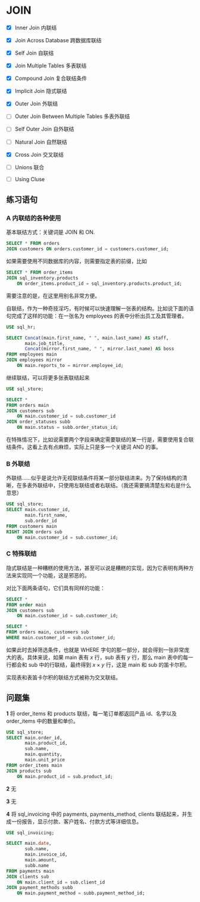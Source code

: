 # JOIN

- [x] Inner Join 内联结
- [x] Join Across Database 跨数据库联结
- [x] Self Join 自联结
- [x] Join Multiple Tables 多表联结
- [x] Compound Join 复合联结条件
- [x] Implicit Join 隐式联结
- [x] Outer Join 外联结
- [ ] Outer Join Between Multiple Tables 多表外联结
- [ ] Self Outer Join 自外联结
- [ ] Natural Join 自然联结
- [x] Cross Join 交叉联结
- [ ] Unions 联合
- [ ] Using Cluse



## 练习语句

### A 内联结的各种使用

基本联结方式：关键词是 JOIN 和 ON.

```sql
SELECT * FROM orders
JOIN customers ON orders.customer_id = customers.customer_id;
```

如果需要使用不同数据库的内容，则需要指定表的前缀，比如

```sql
SELECT * FROM order_items
JOIN sql_inventory.products
	ON order_items.product_id = sql_inventory.products.product_id;
```

需要注意的是，在这里用别名非常方便。

自联结，作为一种奇技淫巧，有时候可以快速理解一张表的结构。比如说下面的语句完成了这样的功能：在一张名为 employees 的表中分析出员工及其管理者。

```sql
USE sql_hr;

SELECT Concat(main.first_name, " ", main.last_name) AS staff,
       main.job_title,
       Concat(mirror.first_name, " ", mirror.last_name) AS boss
FROM employees main
JOIN employees mirror
	ON main.reports_to = mirror.employee_id;
```

继续联结，可以将更多张表联结起来

```sql
USE sql_store;

SELECT *
FROM orders main
JOIN customers sub
	ON main.customer_id = sub.customer_id
JOIN order_statuses subb
	ON main.status = subb.order_status_id;
```



在特殊情况下，比如说需要两个字段来确定需要联结的某一行是，需要使用复合联结条件。这看上去有点麻烦，实际上只是多一个关键词 AND 的事。

### B 外联结

外联结……似乎是说允许无视联结条件将某一部分联结进来。为了保持结构的清晰，在多表外联结中，只使用左联结或者右联结。（我还需要搞清楚左和右是什么意思）

```sql
USE sql_store;
SELECT main.customer_id,
       main.first_name,
       sub.order_id
FROM customers main
RIGHT JOIN orders sub
	ON main.customer_id = sub.customer_id;
```







### C 特殊联结

隐式联结是一种糟糕的使用方法，甚至可以说是糟糕的实现，因为它表明有两种方法来实现同一个功能，这是邪恶的。

对比下面两条语句，它们具有同样的功能：

```sql
SELECT *
FROM order main
JOIN customers sub
	ON main.customer_id = sub.customer_id;
```

```sql
SELECT *
FROM orders main, customers sub
WHERE main.customer_id = sub.customer_id;
```

如果此时去掉筛选条件，也就是 WHERE 字句的那一部分，就会得到一张非常庞大的表。具体来说，如果 main 表有 $x$ 行，sub 表有 $y$ 行，那么 main 表中的每一行都会和 sub 中的行联结，最终得到 $x\times y$ 行，这是 main 和 sub 的笛卡尔积。

实现表和表笛卡尔积的联结方式被称为交叉联结。









## 问题集

**1**  将 order_items 和 products 联结，每一笔订单都返回产品 id、名字以及 order_items 中的数量和单价。

```sql
USE sql_store;
SELECT main.order_id,
       main.product_id, 
       sub.name,
       main.quantity,
       main.unit_price
FROM order_items main
JOIN products sub
	ON main.product_id = sub.product_id;
```

**2**  无

**3**  无

**4**  将 sql\_invoicing 中的 payments, payments_method, clients 联结起来，并生成一份报告，显示付款、客户姓名、付款方式等详细信息。

```sql
USE sql_invoicing;

SELECT main.date,
	   sub.name,
	   main.invoice_id,
	   main.amount,
	   subb.name
FROM payments main
JOIN clients sub
	ON main.client_id = sub.client_id
JOIN payment_methods subb
	ON main.payment_method = subb.payment_method_id;
```

